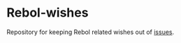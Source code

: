 # Rebol-wishes
Repository for keeping Rebol related wishes out of [issues](https://github.com/Oldes/Rebol-issues/issues).
